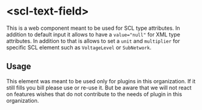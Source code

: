 # \<scl-text-field>

This is a web component meant to be used for SCL type attributes. In addition to default input it allows to have a `value="null"` for XML type attributes. In addition to that is allows to set a `unit` and `multiplier` for specific SCL element such as `VoltageLevel` or `SubNetwork`.

## Usage

This element was meant to be used only for plugins in this organization. If it still fills you bill please use or re-use it. But be aware that we will not react on features wishes that do not contribute to the needs of plugin in this organization.
